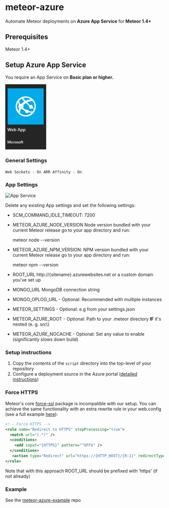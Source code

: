 # meteor-azure

Automate Meteor deployments on **Azure App Service** for **Meteor 1.4+**

## Prerequisites

Meteor 1.4+

## Setup Azure App Service
You require an App Service on **Basic plan or higher.** 

![App Service](AppService.JPG)

### General Settings
`Web Sockets - On
ARR Affinity - On`


### App Settings

![App Service]()


Delete any existing App settings and set the following settings:

* SCM_COMMAND_IDLE_TIMEOUT: 7200
* METEOR_AZURE_NODE_VERSION 
Node version bundled with your current Meteor release
 go to your app directory and run:  

    meteor node --version
    
* METEOR_AZURE_NPM_VERSION:
NPM version bundled with your current Meteor release
      go to your app directory and run: 
 
     meteor npm --version
* ROOT_URL
 http://{sitename}.azurewebsites.net or a custom domain you've set up
* MONGO_URL 
MongoDB connection string
* MONGO_OPLOG_URL - Optional:
 Recommended with multiple instances
* METEOR_SETTINGS - Optional:
e.g from your settings.json
* METEOR_AZURE_ROOT - Optional:
Path to your .meteor directory **IF** it's nested (e. g. src\\)
* METEOR_AZURE_NOCACHE - Optional: 
Set any value to enable (significantly slows down build)



### Setup instructions

1. Copy the contents of the ```script``` directory into the top-level of your repository
2. Configure a deployment source in the Azure portal ([detailed instructions](https://azure.microsoft.com/en-us/documentation/articles/app-service-continuous-deployment)) 

### Force HTTPS

Meteor's core [force-ssl](https://atmospherejs.com/meteor/force-ssl) package is incompatible with our setup. You can achieve the same functionality with an extra rewrite rule in your web.config (see a full example [here](https://raw.githubusercontent.com/talos-code/meteor-azure-example/master/.config/azure/web.config)):

```xml
<!-- Force HTTPS -->
<rule name="Redirect to HTTPS" stopProcessing="true">
  <match url="(.*)" />
  <conditions>
    <add input="{HTTPS}" pattern="^OFF$" />
  </conditions>
   <action type="Redirect" url="https://{HTTP_HOST}/{R:1}" redirectType="Permanent" />
</rule>
```

Note that with this approach ROOT_URL should be prefixed with 'https' (if not already)

### Example

See the [meteor-azure-example](https://github.com/talos-code/meteor-azure-example) repo



